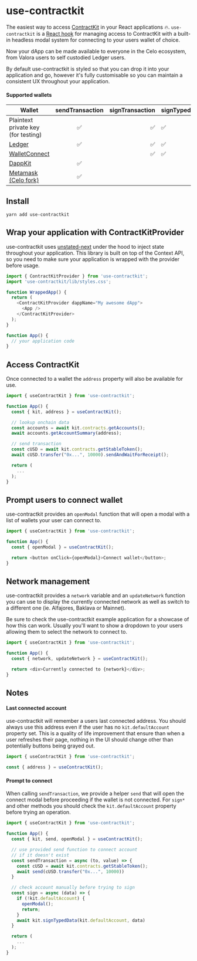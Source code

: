 # use-contractkit

The easiest way to access [ContractKit](https://www.npmjs.com/package/@celo/contractkit) in your React applications 🔥. `use-contractkit` is a [React hook](https://reactjs.org/docs/hooks-intro.html) for managing access to ContractKit with a built-in headless modal system for connecting to your users wallet of choice.

Now your dApp can be made available to everyone in the Celo ecosystem, from Valora users to self custodied Ledger users.

By default use-contractkit is styled so that you can drop it into your application and go, however it's fully customisable so you can maintain a consistent UX throughout your application.

#### Supported wallets

| Wallet                                                                    |  sendTransaction   |    signTransaction | signTypedData      | signPersonal       |
| ------------------------------------------------------------------------- | :----------------: | -----------------: | ------------------ | ------------------ |
| Plaintext private key (for testing)                                       | :white_check_mark: | :white_check_mark: | :white_check_mark: | :white_check_mark: |
| [Ledger](https://www.ledger.com/)                                         | :white_check_mark: | :white_check_mark: | :white_check_mark: | :white_check_mark: |
| [WalletConnect](https://walletconnect.org/)                               |                    | :white_check_mark: | :white_check_mark: | :white_check_mark: |
| [DappKit](https://docs.celo.org/developer-guide/dappkit)                  | :white_check_mark: |                    |                    | :white_check_mark: |
| [Metamask (Celo fork)](https://github.com/dsrvlabs/celo-extension-wallet) | :white_check_mark: |                    |                    |                    |

## Install

```
yarn add use-contractkit
```

## Wrap your application with ContractKitProvider

use-contractkit uses [unstated-next](https://github.com/jamiebuilds/unstated-next) under the hood to inject state throughout your application. This library is built on top of the Context API, so you need to make sure your application is wrapped with the provider before usage.

```javascript
import { ContractKitProvider } from 'use-contractkit';
import 'use-contractkit/lib/styles.css';

function WrappedApp() {
  return (
    <ContractKitProvider dappName="My awesome dApp">
      <App />
    </ContractKitProvider>
  );
}

function App() {
  // your application code
}
```

## Access ContractKit

Once connected to a wallet the `address` property will also be available for use.

```javascript
import { useContractKit } from 'use-contractkit';

function App() {
  const { kit, address } = useContractKit();

  // lookup onchain data
  const accounts = await kit.contracts.getAccounts();
  await accounts.getAccountSummary(address);

  // send transaction
  const cUSD = await kit.contracts.getStableToken();
  await cUSD.transfer("0x...", 10000).sendAndWaitForReceipt();

  return (
    ...
  );
}
```

## Prompt users to connect wallet

use-contractkit provides an `openModal` function that will open a modal with a list of wallets your user can connect to.

```javascript
import { useContractKit } from 'use-contractkit';

function App() {
  const { openModal } = useContractKit();

  return <button onClick={openModal}>Connect wallet</button>;
}
```

## Network management

use-contractkit provides a `network` variable and an `updateNetwork` function you can use to display the currently connected network as well as switch to a different one (ie. Alfajores, Baklava or Mainnet).

Be sure to check the use-contractkit example application for a showcase of how this can work. Usually you'll want to show a dropdown to your users allowing them to select the network to connect to.

```javascript
import { useContractKit } from 'use-contractkit';

function App() {
  const { network, updateNetwork } = useContractKit();

  return <div>Currently connected to {network}</div>;
}
```

## Notes

#### Last connected account

use-contractkit will remember a users last connected address. You should always use this address even if the user has no `kit.defaultAccount` property set. This is a quality of life improvement that ensure than when a user refreshes their page, nothing in the UI should change other than potentially buttons being grayed out.

```javascript
import { useContractKit } from 'use-contractkit';

const { address } = useContractKit();
```

#### Prompt to connect

When calling `sendTransaction`, we provide a helper `send` that will open the connect modal before proceeding if the wallet is not connected. For `sign*` and other methods you should check the `kit.defaultAccount` property before trying an operation.

```javascript
import { useContractKit } from 'use-contractkit';

function App() {
  const { kit, send, openModal } = useContractKit();

  // use provided send function to connect account
  // if it doesn't exist
  const sendTransaction = async (to, value) => {
    const cUSD = await kit.contracts.getStableToken();
    await send(cUSD.transfer("0x...", 10000))
  }

  // check account manually before trying to sign
  const sign = async (data) => {
    if (!kit.defaultAccount) {
      openModal();
      return;
    }
    await kit.signTypedData(kit.defaultAccount, data)
  }

  return (
    ...
  );
}

```
